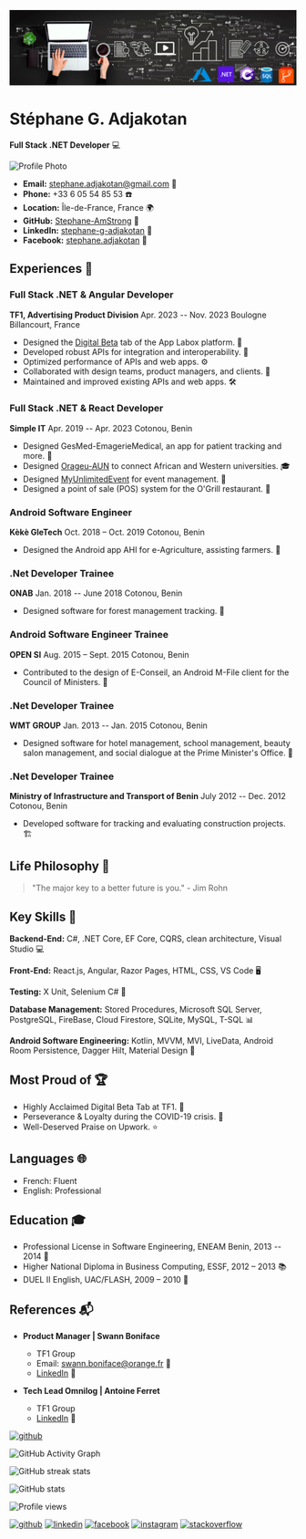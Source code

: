 ![Web and Mobile development](https://github.com/Stephane-AmStrong/Stephane-AmStrong/blob/main/FullStack-development-banner-LinkedIn.jpg)

# Stéphane G. Adjakotan
**Full Stack .NET Developer** 💻

![Profile Photo](Profil_Pro_Small.jpg)

- **Email:** stephane.adjakotan@gmail.com 📧
- **Phone:** +33 6 05 54 85 53 ☎️
- **Location:** Île-de-France, France 🌍
- **GitHub:** [Stephane-AmStrong](https://github.com/Stephane-AmStrong) 🚀
- **LinkedIn:** [stephane-g-adjakotan](https://www.linkedin.com/in/stephane-g-adjakotan) 👔
- **Facebook:** [stephane.adjakotan](https://www.facebook.com/stephane.adjakotan) 👤

## Experiences 💼

### Full Stack .NET & Angular Developer
**TF1, Advertising Product Division**
Apr. 2023 -- Nov. 2023
Boulogne Billancourt, France

- Designed the [Digital Beta](https://app.stg.labox.tf1pub.fr/campaigns/advertiser/42167/agency/3389/product/35757/digital-beta?startDate=2023-01-01&endDate=2023-07-31) tab of the App Labox platform. 🚀
- Developed robust APIs for integration and interoperability. 🔌
- Optimized performance of APIs and web apps. ⚙️
- Collaborated with design teams, product managers, and clients. 👥
- Maintained and improved existing APIs and web apps. 🛠️

### Full Stack .NET & React Developer
**Simple IT**
Apr. 2019 -- Apr. 2023
Cotonou, Benin

- Designed GesMed-EmagerieMedical, an app for patient tracking and more. 🏥
- Designed [Orageu-AUN](https://orageu-aun.com) to connect African and Western universities. 🎓
- Designed [MyUnlimitedEvent](https://www.myunlimitedevent.com) for event management. 🎉
- Designed a point of sale (POS) system for the O'Grill restaurant. 🍔

### Android Software Engineer
**Kèkè GleTech**
Oct. 2018 – Oct. 2019
Cotonou, Benin

- Designed the Android app AHI for e-Agriculture, assisting farmers. 🌾

### .Net Developer Trainee
**ONAB**
Jan. 2018 -- June 2018
Cotonou, Benin

- Designed software for forest management tracking. 🌲

### Android Software Engineer Trainee
**OPEN SI**
Aug. 2015 – Sept. 2015
Cotonou, Benin

- Contributed to the design of E-Conseil, an Android M-File client for the Council of Ministers. 📱

### .Net Developer Trainee
**WMT GROUP**
Jan. 2013 -- Jan. 2015
Cotonou, Benin

- Designed software for hotel management, school management, beauty salon management, and social dialogue at the Prime Minister's Office. 💼

### .Net Developer Trainee
**Ministry of Infrastructure and Transport of Benin**
July 2012 -- Dec. 2012
Cotonou, Benin

- Developed software for tracking and evaluating construction projects. 🏗️

## Life Philosophy 🌟
> "The major key to a better future is you." - Jim Rohn

## Key Skills 🚀
**Backend-End:** C#, .NET Core, EF Core, CQRS, clean architecture, Visual Studio 💻

**Front-End:** React.js, Angular, Razor Pages, HTML, CSS, VS Code 🖥️

**Testing:** X Unit, Selenium C# 🧪

**Database Management:** Stored Procedures, Microsoft SQL Server, PostgreSQL, FireBase, Cloud Firestore, SQLite, MySQL, T-SQL 📊

**Android Software Engineering:** Kotlin, MVVM, MVI, LiveData, Android Room Persistence, Dagger Hilt, Material Design 📱

## Most Proud of 🏆
- Highly Acclaimed Digital Beta Tab at TF1. 🥇
- Perseverance & Loyalty during the COVID-19 crisis. 🦸
- Well-Deserved Praise on Upwork. ⭐

## Languages 🌐
- French: Fluent
- English: Professional

## Education 🎓
- Professional License in Software Engineering, ENEAM Benin, 2013 -- 2014 📜
- Higher National Diploma in Business Computing, ESSF, 2012 – 2013 📚
- DUEL II English, UAC/FLASH, 2009 – 2010 📖

## References 📬
- **Product Manager | Swann Boniface**
  - TF1 Group
  - Email: swann.boniface@orange.fr 📧
  - [LinkedIn](https://www.linkedin.com/in/swann-boniface-481b574b) 👥

- **Tech Lead Omnilog | Antoine Ferret**
  - TF1 Group
  - [LinkedIn](https://www.linkedin.com/in/antoine-ferret-73236390) 👤



[<img src='https://cdn.jsdelivr.net/npm/simple-icons@3.0.1/icons/github.svg' alt='github' height='40'>](https://github.com/Stephane-AmStrong)  

![GitHub Activity Graph](https://activity-graph.herokuapp.com/graph?username=Stephane-AmStrong) 

![GitHub streak stats](https://github-readme-streak-stats.herokuapp.com/?user=Stephane-AmStrong)  

![GitHub stats](https://github-readme-stats.vercel.app/api?username=Stephane-AmStrong&show_icons=true&count_private=true)  

![Profile views](https://gpvc.arturio.dev/Stephane-AmStrong)    


[<img src='https://cdn.jsdelivr.net/npm/simple-icons@3.0.1/icons/github.svg' alt='github' height='40'>](https://github.com/Stephane-AmStrong)  [<img src='https://cdn.jsdelivr.net/npm/simple-icons@3.0.1/icons/linkedin.svg' alt='linkedin' height='40'>](https://www.linkedin.com/in/in/stéphane-adjakotan-1b041a16b/)  [<img src='https://cdn.jsdelivr.net/npm/simple-icons@3.0.1/icons/facebook.svg' alt='facebook' height='40'>](https://www.facebook.com/stephane.adjakotan)  [<img src='https://cdn.jsdelivr.net/npm/simple-icons@3.0.1/icons/instagram.svg' alt='instagram' height='40'>](https://www.instagram.com/stephane_amstrong/)  [<img src='https://cdn.jsdelivr.net/npm/simple-icons@3.0.1/icons/stackoverflow.svg' alt='stackoverflow' height='40'>](https://stackoverflow.com/users/16149264/stephane-amstrong)  

